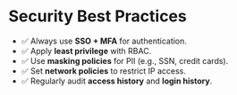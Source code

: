 # Security Best Practices

- ✅ Always use **SSO + MFA** for authentication.  
- ✅ Apply **least privilege** with RBAC.  
- ✅ Use **masking policies** for PII (e.g., SSN, credit cards).  
- ✅ Set **network policies** to restrict IP access.  
- ✅ Regularly audit **access history** and **login history**.  
